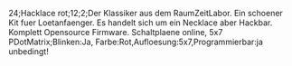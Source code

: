 24;Hacklace rot;12;2;Der Klassiker aus dem RaumZeitLabor. Ein schoener Kit fuer Loetanfaenger. Es handelt sich um ein Necklace aber Hackbar. Komplett Opensource Firmware. Schaltplaene online, 5x7 PDotMatrix;Blinken:Ja, Farbe:Rot,Aufloesung:5x7,Programmierbar:ja unbedingt!
